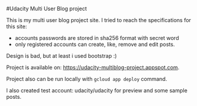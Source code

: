 #Udacity Multi User Blog project

This is my multi user blog project site. I tried to reach the specifications for this site:
* accounts passwords are stored in sha256 format with secret word
* only registered accounts can create, like, remove and edit posts.

Design is bad, but at least i used bootstrap :)


Project is available on: https://udacity-multiblog-project.appspot.com.

Project also can be run locally with `gcloud app deploy` command.

I also created test account: udacity/udacity for preview and some sample posts.